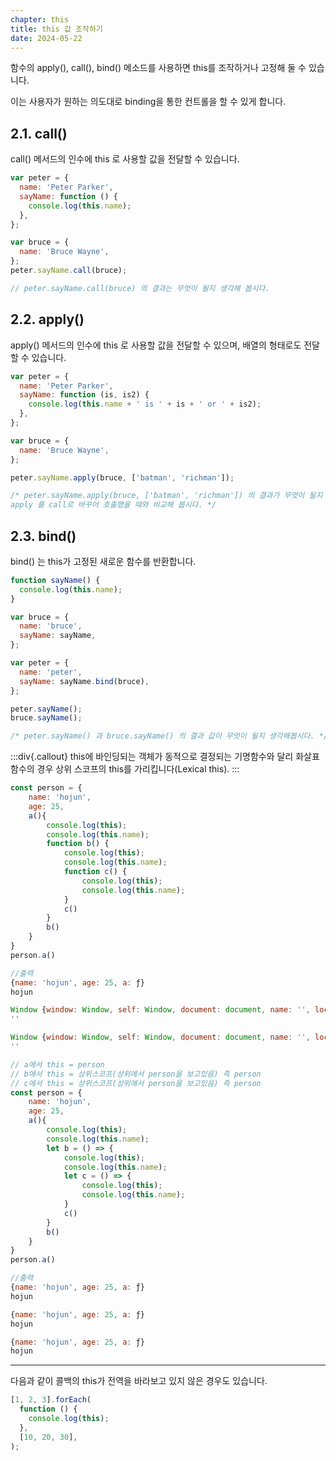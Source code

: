 ```yaml
---
chapter: this
title: this 값 조작하기
date: 2024-05-22
---
```


함수의 apply(), call(), bind() 메소드를 사용하면 this를 조작하거나 고정해 둘 수 있습니다.

이는 사용자가 원하는 의도대로 binding을 통한 컨트롤을 할 수 있게 합니다.

## **2.1. call()**

call() 메서드의 인수에 this 로 사용할 값을 전달할 수 있습니다.

```jsx
var peter = {
  name: 'Peter Parker',
  sayName: function () {
    console.log(this.name);
  },
};

var bruce = {
  name: 'Bruce Wayne',
};
peter.sayName.call(bruce);

// peter.sayName.call(bruce) 의 결과는 무엇이 될지 생각해 봅시다.
```

## **2.2. apply()**

apply() 메서드의 인수에 this 로 사용할 값을 전달할 수 있으며, 배열의 형태로도 전달할 수 있습니다.

```jsx
var peter = {
  name: 'Peter Parker',
  sayName: function (is, is2) {
    console.log(this.name + ' is ' + is + ' or ' + is2);
  },
};

var bruce = {
  name: 'Bruce Wayne',
};

peter.sayName.apply(bruce, ['batman', 'richman']);

/* peter.sayName.apply(bruce, ['batman', 'richman']) 의 결과가 무엇이 될지 생각해보고 
apply 를 call로 바꾸어 호출했을 때와 비교해 봅시다. */
```

## **2.3. bind()**

bind() 는 this가 고정된 새로운 함수를 반환합니다.

```jsx
function sayName() {
  console.log(this.name);
}

var bruce = {
  name: 'bruce',
  sayName: sayName,
};

var peter = {
  name: 'peter',
  sayName: sayName.bind(bruce),
};

peter.sayName();
bruce.sayName();

/* peter.sayName() 과 bruce.sayName() 의 결과 값이 무엇이 될지 생각해봅시다. */
```

:::div{.callout}
this에 바인딩되는 객체가 동적으로 결정되는 기명함수와 달리 화살표 함수의 경우 상위 스코프의 this를 가리킵니다(Lexical this).
:::

```jsx
const person = {
    name: 'hojun',
    age: 25,
    a(){
        console.log(this);
        console.log(this.name);
        function b() {
            console.log(this);
            console.log(this.name);
            function c() {
                console.log(this);
                console.log(this.name);
            }
            c()
        }
        b()
    }
}
person.a()

//출력
{name: 'hojun', age: 25, a: ƒ}
hojun

Window {window: Window, self: Window, document: document, name: '', location: Location, …}
''

Window {window: Window, self: Window, document: document, name: '', location: Location, …}
''
```

```jsx
// a에서 this = person
// b에서 this = 상위스코프(상위에서 person을 보고있음) 즉 person
// c에서 this = 상위스코프(상위에서 person을 보고있음) 즉 person
const person = {
    name: 'hojun',
    age: 25,
    a(){
        console.log(this);
        console.log(this.name);
        let b = () => {
            console.log(this);
            console.log(this.name);
            let c = () => {
                console.log(this);
                console.log(this.name);
            }
            c()
        }
        b()
    }
}
person.a()

//출력
{name: 'hojun', age: 25, a: ƒ}
hojun

{name: 'hojun', age: 25, a: ƒ}
hojun

{name: 'hojun', age: 25, a: ƒ}
hojun
```

---

다음과 같이 콜백의 this가 전역을 바라보고 있지 않은 경우도 있습니다.

```jsx
[1, 2, 3].forEach(
  function () {
    console.log(this);
  },
  [10, 20, 30],
);
```
